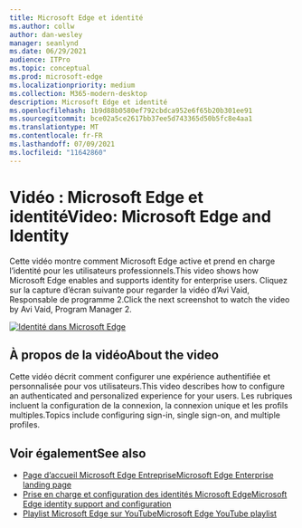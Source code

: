```yaml
---
title: Microsoft Edge et identité
ms.author: collw
author: dan-wesley
manager: seanlynd
ms.date: 06/29/2021
audience: ITPro
ms.topic: conceptual
ms.prod: microsoft-edge
ms.localizationpriority: medium
ms.collection: M365-modern-desktop
description: Microsoft Edge et identité
ms.openlocfilehash: 1b9d88b0580ef792cbdca952e6f65b20b301ee91
ms.sourcegitcommit: bce02a5ce2617bb37ee5d743365d50b5fc8e4aa1
ms.translationtype: MT
ms.contentlocale: fr-FR
ms.lasthandoff: 07/09/2021
ms.locfileid: "11642860"
---
```

# <a name="video-microsoft-edge-and-identity"></a><span data-ttu-id="38589-103">Vidéo : Microsoft Edge et identité</span><span class="sxs-lookup"><span data-stu-id="38589-103">Video: Microsoft Edge and Identity</span></span>

<span data-ttu-id="38589-104">Cette vidéo montre comment Microsoft Edge active et prend en charge l’identité pour les utilisateurs professionnels.</span><span class="sxs-lookup"><span data-stu-id="38589-104">This video shows how Microsoft Edge enables and supports identity for enterprise users.</span></span> <span data-ttu-id="38589-105">Cliquez sur la capture d’écran suivante pour regarder la vidéo d’Avi Vaid, Responsable de programme 2.</span><span class="sxs-lookup"><span data-stu-id="38589-105">Click the next screenshot to watch the video by Avi Vaid, Program Manager 2.</span></span>

[![Identité dans Microsoft Edge](media/microsoft-edge-video-identity/0.png)](http://www.youtube.com/watch?v=8lRUKhR7ipA "Identity in Microsoft Edge")

## <a name="about-the-video"></a><span data-ttu-id="38589-107">À propos de la vidéo</span><span class="sxs-lookup"><span data-stu-id="38589-107">About the video</span></span>

<span data-ttu-id="38589-108">Cette vidéo décrit comment configurer une expérience authentifiée et personnalisée pour vos utilisateurs.</span><span class="sxs-lookup"><span data-stu-id="38589-108">This video describes how to configure an authenticated and personalized experience for your users.</span></span> <span data-ttu-id="38589-109">Les rubriques incluent la configuration de la connexion, la connexion unique et les profils multiples.</span><span class="sxs-lookup"><span data-stu-id="38589-109">Topics include configuring sign-in, single sign-on, and multiple profiles.</span></span>

## <a name="see-also"></a><span data-ttu-id="38589-110">Voir également</span><span class="sxs-lookup"><span data-stu-id="38589-110">See also</span></span>

- [<span data-ttu-id="38589-111">Page d’accueil Microsoft Edge Entreprise</span><span class="sxs-lookup"><span data-stu-id="38589-111">Microsoft Edge Enterprise landing page</span></span>](https://aka.ms/EdgeEnterprise)
- [<span data-ttu-id="38589-112">Prise en charge et configuration des identités Microsoft Edge</span><span class="sxs-lookup"><span data-stu-id="38589-112">Microsoft Edge identity support and configuration</span></span>](microsoft-edge-security-identity.md)
- [<span data-ttu-id="38589-113">Playlist Microsoft Edge sur YouTube</span><span class="sxs-lookup"><span data-stu-id="38589-113">Microsoft Edge YouTube playlist</span></span>](https://www.youtube.com/playlist?list=PLXtHYVsvn_b-uXh1tMeYpT-0iD8tD3tFy)
